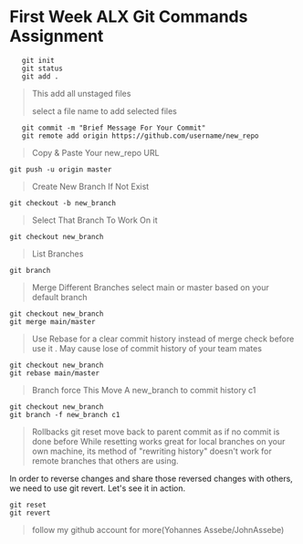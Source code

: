 # First Week ALX Git Commands Assignment
<!-- Code Blocks -->
```git
   git init 
   git status
   git add .
```
>This add all unstaged files 
>
>select a file name to add selected files

```git
   git commit -m "Brief Message For Your Commit"
   git remote add origin https://github.com/username/new_repo
```
>Copy & Paste Your new_repo URL 
```git
git push -u origin master
```
>Create New Branch If Not Exist 
```git
git checkout -b new_branch
```

>Select That Branch To Work On it
```git
git checkout new_branch
```


>List Branches
```git
git branch
```

>Merge Different Branches
>select main or master based on your default branch 
```git
git checkout new_branch
git merge main/master
```
>Use Rebase for a clear commit history instead of merge
>check before use it . May cause lose of commit history of your team mates
```git
git checkout new_branch
git rebase main/master
```

>Branch force
>This Move A new_branch to commit history c1 
```git
git checkout new_branch
git branch -f new_branch c1
```

>Rollbacks 
>git reset move back to parent commit as if no commit is done before
>While resetting works great for local branches on your own machine, 
its method of "rewriting history" doesn't work for remote branches that 
others are using.

In order to reverse changes and share those reversed changes with others, we need to use git revert. Let's see it in action.
```git 
git reset
git revert
```

>follow my github account for more(Yohannes Assebe/JohnAssebe)
